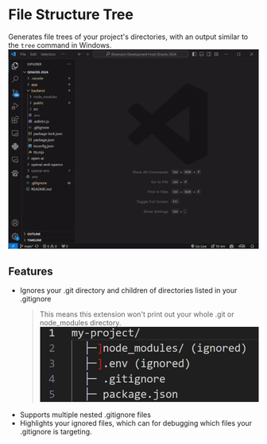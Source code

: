 # File Structure Tree

Generates file trees of your project's directories, with an output similar to the `tree` command in Windows.
![Generate file structure tree from directory selection](images/from-selection-animation.gif)

## Features

- Ignores your .git directory and children of directories listed in your .gitignore
  > This means this extension won't print out your whole .git or node_modules directory.
  > ![.env ignored](images/ignored.png)
- Supports multiple nested .gitignore files
- Highlights your ignored files, which can for debugging which files your .gitignore is targeting.
